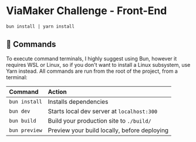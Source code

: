 # ViaMaker Challenge - Front-End

```batch
bun install | yarn install
```

## 🧞 Commands

To execute command terminals, I highly suggest using Bun, however it requires WSL or Linux, so if you don't want to install a Linux subsystem, use Yarn instead.
All commands are run from the root of the project, from a terminal:

| Command               | Action                                           |
| :---------------------| :----------------------------------------------- |
| `bun install`         | Installs dependencies                            |
| `bun dev`             | Starts local dev server at `localhost:300`      |
| `bun build`           | Build your production site to `./build/`          |
| `bun preview`         | Preview your build locally, before deploying     |
